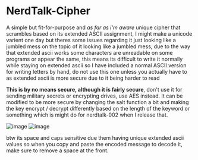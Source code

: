 # NerdTalk-Cipher
A simple but fit-for-purpose and *as far as i'm aware* unique cipher that scrambles based on its extended ASCII assignment, I might make a unicode varient one day but theres some issues regarding it just looking like a jumbled mess
on the topic of it looking like a jumbled mess, due to the way that extended ascii works some characters are unreadable on some programs or appear the same, this means its difficult to write it normally while staying on extended ascii so I have included a normal ASCII version for writing letters by hand, do not use this one unless you actually have to as extended ascii is more secure due to it being harder to read

**This is by no means secure, although it is fairly secure**, don't use it for sending military secrets or encrypting drives, use AES instead. It can be modified to be more secure by changing the salt function a bit and making the key encrypt / decrypt differently based on the length of the keyword or something which is might do for nerdtalk-002 when I release that.

![image](https://github.com/user-attachments/assets/1aa02317-97a7-4aeb-9ade-88d362ca6cb1)
![image](https://github.com/user-attachments/assets/14c270de-27c8-4310-bb01-df06fb6e90fe)

btw its space and caps sensitive due them having unique extended ascii values so when you copy and paste the encoded message to decode it, make sure to remove a space at the front.
